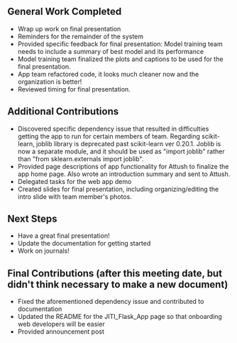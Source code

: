 ## General Work Completed
- Wrap up work on final presentation
- Reminders for the remainder of the system
- Provided specific feedback for final presentation: Model training team needs to include a summary of best model and its performance
- Model training team finalized the plots and captions to be used for the final presentation.
- App team refactored code, it looks much cleaner now and the organization is better!
- Reviewed timing for final presentation.

## Additional Contributions
- Discovered specific dependency issue that resulted in difficulties getting the app to run for certain members of team. Regarding scikit-learn, joblib library is deprecated past scikit-learn ver 0.20.1. Joblib is now a separate module, and it should be used as "import joblib" rather than "from sklearn.externals import joblib".
- Provided page descriptions of app functionality for Attush to finalize the app home page. Also wrote an introduction summary and sent to Attush.
- Delegated tasks for the web app demo
- Created slides for final presentation, including organizing/editing the intro slide with team member's photos.

## Next Steps
- Have a great final presentation!
- Update the documentation for getting started 
- Work on journals!

## Final Contributions (after this meeting date, but didn't think necessary to make a new document)
- Fixed the aforementioned dependency issue and contributed to documentation
- Updated the README for the JITI_Flask_App page so that onboarding web developers will be easier
- Provided announcement post 